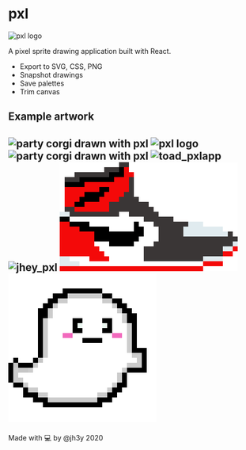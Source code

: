 # pxl

![pxl logo](src/images/pxl.png)

A pixel sprite drawing application built with React.

- Export to SVG, CSS, PNG
- Snapshot drawings
- Save palettes
- Trim canvas

## Example artwork

![party corgi drawn with pxl](src/images/doge.png)
![pxl logo](src/images/pxl.png)
![party corgi drawn with pxl](src/images/grape.png)
![toad_pxlapp](src/images/toad_pxlapp.png)
![jhey_pxl](src/images/jhey_pxl.png)
![Air Jordans one drawn with pxl ](src/images/Air_Jordans.png)
![ghost drawn with pxl](src/images/ghost.png)
-----
Made with 💻 by @jh3y 2020
